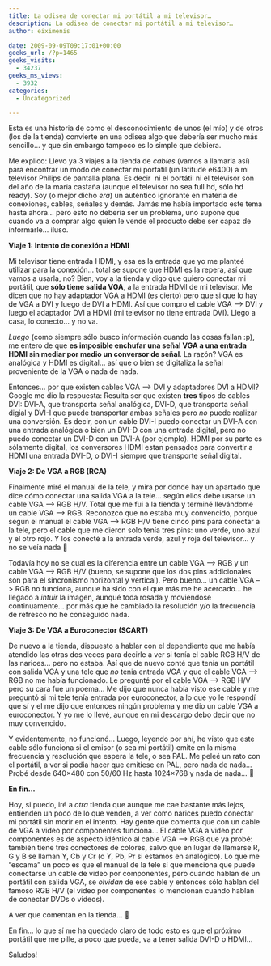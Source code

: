 ```yaml
---
title: La odisea de conectar mi portátil a mi televisor…
description: La odisea de conectar mi portátil a mi televisor…
author: eiximenis

date: 2009-09-09T09:17:01+00:00
geeks_url: /?p=1465
geeks_visits:
  - 34237
geeks_ms_views:
  - 3932
categories:
  - Uncategorized

---
```

Esta es una historia de como el desconocimiento de unos (el mío) y de otros (los de la tienda) convierte en una odisea algo que debería ser mucho más sencillo… y que sin embargo tampoco es lo simple que debiera.

Me explico: Llevo ya 3 viajes a la tienda de _cables_ (vamos a llamarla así) para encontrar un modo de conectar mi portátil (un latitude e6400) a mi televisor Philips de pantalla plana. Es decir&#160; ni el portátil ni el televisor son del año de la maría castaña (aunque el televisor no sea full hd, sólo hd ready). Soy (o mejor dicho _era_) un auténtico ignorante en materia de conexiones, cables, señales y demás. Jamás me había importado este tema hasta ahora… pero esto no debería ser un problema, uno supone que cuando va a comprar algo quien le vende el producto debe ser capaz de informarle… iluso.

**Viaje 1: Intento de conexión a HDMI**

Mi televisor tiene entrada HDMI, y esa es la entrada que yo me planteé utilizar para la conexión… total se supone que HDMI es la repera, así que vamos a usarla, no? Bien, voy a la tienda y digo que quiero conectar mi portátil, que **sólo tiene salida VGA**, a la entrada HDMI de mi televisor. Me dicen que no hay adaptador VGA a HDMI (es cierto) pero que si que lo hay de VGA a DVI y luego de DVI a HDMI. Así que compro el cable VGA –> DVI y luego el adaptador DVI a HDMI (mi televisor no tiene entrada DVI). Llego a casa, lo conecto… y no va.

_Luego_ (como siempre sólo busco información cuando las cosas fallan :p), me entero de que **es imposible enchufar una señal VGA a una entrada HDMI sin mediar por medio un conversor de señal**. La razón? VGA es analógica y HDMI es digital… así que o bien se digitaliza la señal proveniente de la VGA o nada de nada.

Entonces… por que existen cables VGA –> DVI y adaptadores DVI a HDMI? Google me dio la respuesta: Resulta ser que existen **tres** tipos de cables DVI: DVI-A, que transporta señal analógica, DVI-D, que transporta señal digial y DVI-I que puede transportar ambas señales pero _no_ puede realizar una conversión. Es decir, con un cable DVI-I puedo conectar un DVI-A con una entrada analógica o bien un DVI-D con una entrada digital, pero no puedo conectar un DVI-D con un DVI-A (por ejemplo). HDMI por su parte es sólamente digital, los conversores HDMI estan pensados para convertir a HDMI una entrada DVI-D, o DVI-I siempre que transporte señal digital.

**Viaje 2: De VGA a RGB (RCA)**

Finalmente miré el manual de la tele, y mira por donde hay un apartado que dice cómo conectar una salida VGA a la tele… según ellos debe usarse un cable VGA –> RGB H/V. Total que me fui a la tienda y terminé llevándome un cable VGA –> RGB. Reconozco que no estaba muy convencido, porque según el manual el cable VGA –> RGB H/V tiene cinco pins para conectar a la tele, pero el cable que me dieron solo tenía tres pins: uno verde, uno azul y el otro rojo. Y los conecté a la entrada verde, azul y roja del televisor… y no se veía nada 🙁

Todavía hoy no se cual es la diferencia entre un cable VGA –> RGB y un cable VGA –> RGB H/V (bueno, se supone que los dos pins addicionales son para el sincronismo horizontal y vertical). Pero bueno… un cable VGA –> RGB no funciona, aunque ha sido con el que más me he acercado… he llegado a _intuir_ la imagen, aunqué toda rosada y moviendose continuamente… por más que he cambiado la resolución y/o la frecuencia de refresco no he conseguido nada.

**Viaje 3: De VGA a Euroconector (SCART)**

De nuevo a la tienda, dispuesto a hablar con el dependiente que me había atendido las otras dos veces para decirle a ver si tenía el cable RGB H/V de las narices… pero no estaba. Así que de nuevo conté que tenía un portátil con salida VGA y una tele que _no_ tenia entrada VGA y que el cable VGA –> RGB no me había funcionado. Le pregunté por el cable VGA –> RGB H/V pero su cara fue un poema… Me dijo que nunca había visto ese cable y me preguntó si mi tele tenía entrada por euroconector, a lo que yo le respondí que sí y el me dijo que entonces ningún problema y me dio un cable VGA a euroconector. Y yo me lo llevé, aunque en mi descargo debo decir que no muy convencido.

Y evidentemente, no funcionó… Luego, leyendo por ahí, he visto que este cable sólo funciona si el emisor (o sea mi portátil) emite en la misma frecuencia y resolución que espera la tele, o sea PAL. Me peleé un rato con el portátil, a ver si podia hacer que emitiese en PAL, pero nada de nada… Probé desde 640&#215;480 con 50/60 Hz hasta 1024&#215;768 y nada de nada… 🙁

**En fin…**

Hoy, si puedo, iré a _otra_ tienda que aunque me cae bastante más lejos, entienden un poco de lo que venden, a ver como narices puedo conectar mi portátil sin morir en el intento. Hay gente que comenta que con un cable de VGA a video por componentes funciona… El cable VGA a video por componentes es de aspecto idéntico al cable VGA –> RGB que ya probé: también tiene tres conectores de colores, salvo que en lugar de llamarse R, G y B se llaman Y, Cb y Cr (o Y, Pb, Pr si estamos en analógico). Lo que me “escama” un poco es que el manual de la tele sí que menciona que puede conectarse un cable de video por componentes, pero cuando hablan de un portátil con salida VGA, se _olvidan_ de ese cable y entonces sólo hablan del famoso RGB H/V (el video por componentes lo mencionan cuando hablan de conectar DVDs o videos).

A ver que comentan en la tienda… 🙂

En fin… lo que sí me ha quedado claro de todo esto es que el próximo portátil que me pille, a poco que pueda, va a tener salida DVI-D o HDMI…

Saludos!